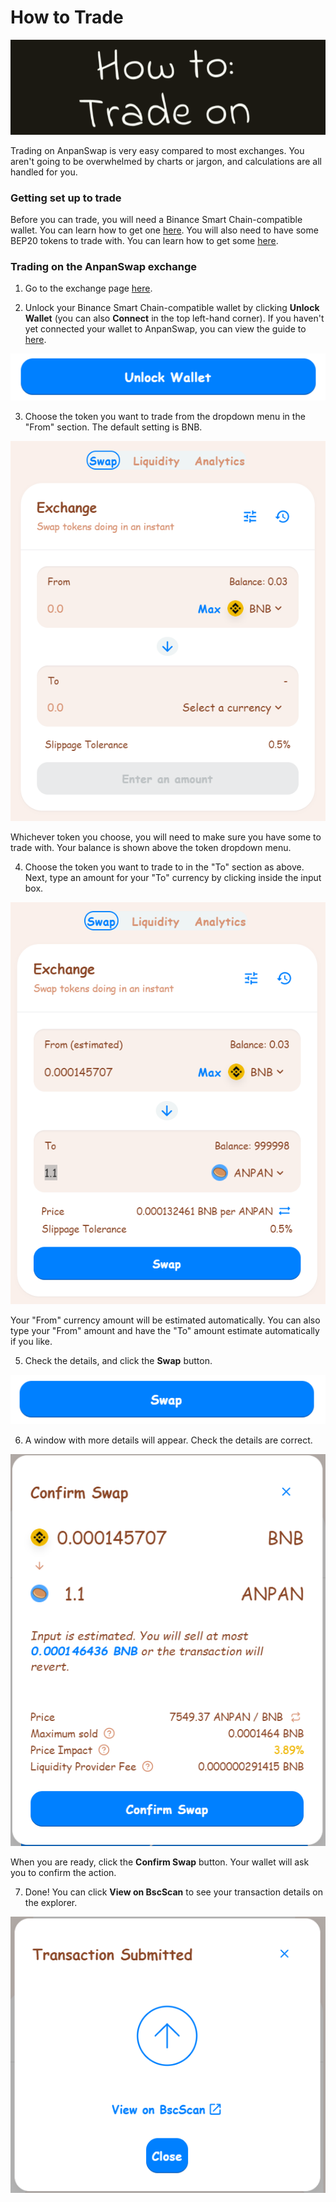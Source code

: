 # How to Trade

![](img-howtrade-2021-09-10-20-38-32.png)

Trading on AnpanSwap is very easy compared to most exchanges. You aren't going to be overwhelmed by charts or jargon, and calculations are all handled for you.

### Getting set up to trade

Before you can trade, you will need a Binance Smart Chain-compatible wallet. You can learn how to get one [here](https://docs.anpanswap.finance/get-started/wallet-guide). You will also need to have some BEP20 tokens to trade with. You can learn how to get some [here](https://docs.anpanswap.finance/get-started/bep20-guide).

### Trading on the AnpanSwap exchange

1. Go to the exchange page [here](https://exchange.anpanswap.finance/#/swap).

2. Unlock your Binance Smart Chain-compatible wallet by clicking **Unlock Wallet** \(you can also **Connect** in the top left-hand corner\). If you haven't yet connected your wallet to AnpanSwap, you can view the guide to [here](https://docs.anpanswap.finance/get-started/connection-guide).

![](img-howtrade1-2021-09-10-20-42-57.png)

3. Choose the token you want to trade from the dropdown menu in the "From" section. The default setting is BNB.

![](img-howtrade2-2021-09-10-20-44-22.png)

Whichever token you choose, you will need to make sure you have some to trade with. Your balance is shown above the token dropdown menu.

4. Choose the token you want to trade to in the "To" section as above. Next, type an amount for your "To" currency by clicking inside the input box.

![](img-howtrade3-2021-09-10-20-51-23.png)

Your "From" currency amount will be estimated automatically. You can also type your "From" amount and have the "To" amount estimate automatically if you like.

5. Check the details, and click the **Swap** button.

![](img-howtrade4-2021-09-10-20-52-52.png)

6. A window with more details will appear. Check the details are correct.

![](img-howtrade4-2021-09-10-20-54-57.png)

When you are ready, click the **Confirm Swap** button. Your wallet will ask you to confirm the action.

7. Done! You can click **View on BscScan** to see your transaction details on the explorer.

![](img-howtrade5-2021-09-10-20-57-11.png)